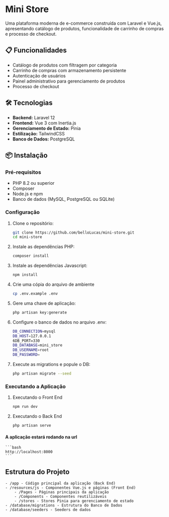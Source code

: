 # Mini Store

Uma plataforma moderna de e-commerce construída com Laravel e Vue.js, apresentando catálogo de produtos, funcionalidade de carrinho de compras e processo de checkout.

## 📋 Funcionalidades

-   Catálogo de produtos com filtragem por categoria
-   Carrinho de compras com armazenamento persistente
-   Autenticação de usuários
-   Painel administrativo para gerenciamento de produtos
-   Processo de checkout

## 🛠️ Tecnologias

-   **Backend:** Laravel 12
-   **Frontend:** Vue 3 com Inertia.js
-   **Gerenciamento de Estado:** Pinia
-   **Estilização:** TailwindCSS
-   **Banco de Dados:** PostgreSQL

## 📦 Instalação

### Pré-requisitos

-   PHP 8.2 ou superior
-   Composer
-   Node.js e npm
-   Banco de dados (MySQL, PostgreSQL ou SQLite)

### Configuração

1. Clone o repositório:
    ```bash
    git clone https://github.com/belloLucas/mini-store.git
    cd mini-store
    ```
2. Instale as dependências PHP:
    ```bash
    composer install
    ```
3. Instale as dependências Javascript:

    ```bash
    npm install
    ```

4. Crie uma cópia do arquivo de ambiente

    ```bash
    cp .env.example .env
    ```

5. Gere uma chave de aplicação:

    ```bash
    php artisan key:generate
    ```

6. Configure o banco de dados no arquivo .env:

    ```bash
    DB_CONNECTION=mysql
    DB_HOST=127.0.0.1
    6DB_PORT=330
    DB_DATABASE=mini_store
    DB_USERNAME=root
    DB_PASSWORD=
    ```

7. Execute as migrations e popule o DB:
    ```bash
    php artisan migrate --seed
    ```

### Executando a Aplicação

1. Executando o Front End

    ```bash
    npm run dev
    ```

2. Executando o Back End
    ```bash
    php artisan serve
    ```

#### A aplicação estará rodando na url

    ```bash
    http://localhost:8000
    ```

## Estrutura do Projeto

    - /app - Código principal da aplicação (Back End)
    - /resources/js - Componentes Vue.js e páginas (Front End)
        - /Pages - Páginas principais da aplicação
        - /Components - Componentes reutilizáveis
        - /stores - Stores Pinia para gerenciamento de estado
    - /database/migrations - Estrutura do Banco de Dados
    - /database/seeders - Seeders de dados
